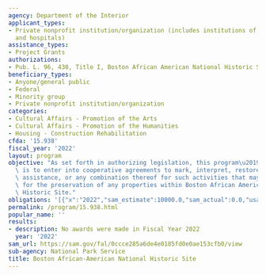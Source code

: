 ```yaml
---
agency: Department of the Interior
applicant_types:
- Private nonprofit institution/organization (includes institutions of higher education
  and hospitals)
assistance_types:
- Project Grants
authorizations:
- Pub. L. 96, 430, Title I, Boston African American National Historic Site.
beneficiary_types:
- Anyone/general public
- Federal
- Minority group
- Private nonprofit institution/organization
categories:
- Cultural Affairs - Promotion of the Arts
- Cultural Affairs - Promotion of the Humanities
- Housing - Construction Rehabilitation
cfda: '15.938'
fiscal_year: '2022'
layout: program
objective: "As set forth in authorizing legislation, this program\u2019s objective\
  \ is to enter into cooperative agreements to mark, interpret, restore, provide technical\
  \ assistance, or any combination thereof for such activities that may be necessary\
  \ for the preservation of any properties within Boston African American National\
  \ Historic Site."
obligations: '[{"x":"2022","sam_estimate":10000.0,"sam_actual":0.0,"usa_spending_actual":0.0},{"x":"2023","sam_estimate":50000.0,"sam_actual":0.0,"usa_spending_actual":0.0},{"x":"2024","sam_estimate":100000.0,"sam_actual":0.0,"usa_spending_actual":0.0}]'
permalink: /program/15.938.html
popular_name: ''
results:
- description: No awards were made in Fiscal Year 2022
  year: '2022'
sam_url: https://sam.gov/fal/0ccce285a6de4e0185fd0e0ae153cfb0/view
sub-agency: National Park Service
title: Boston African-American National Historic Site
---
```

